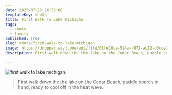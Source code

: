 ```yaml
---
date: 2025-07-28 16:52:00
templateKey: shots
title: First Walk To Lake Michigan
tags:
  - shots
  - family
published: True
slug: shots/first-walk-to-lake-michigan
image: https://dropper.wayl.one/api/file/01fe10ce-514a-4872-ac22-d3cce1b1b6bc.png
description: First walk down the the lake on the Cedar Beach, paddle boards in hand, ready to cool off in the heat wave.

---
```


![first walk to lake michigan](https://dropper.wayl.one/api/file/01fe10ce-514a-4872-ac22-d3cce1b1b6bc.png)

> First walk down the the lake on the Cedar Beach, paddle boards in hand, ready to cool off in the heat wave.
